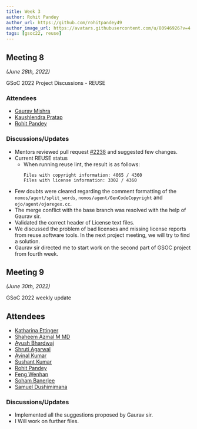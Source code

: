 ```yaml
---
title: Week 3
author: Rohit Pandey
author_url: https://github.com/rohitpandey49
author_image_url: https://avatars.githubusercontent.com/u/80946926?v=4
tags: [gsoc22, reuse]
---
```


<!--
SPDX-License-Identifier: CC-BY-SA-4.0

SPDX-FileCopyrightText: 2022 Rohit Pandey <rohit.pandey4900@gmail.com>
-->

## Meeting 8
*(June 28th, 2022)*

GSoC 2022 Project Discussions - REUSE

### Attendees

- [Gaurav Mishra](https://github.com/GMishx)
- [Kaushlendra Pratap](https://github.com/Kaushl2208)
- [Rohit Pandey](https://github.com/rohitpandey49)

### Discussions/Updates

- Mentors reviewed pull request [#2238](https://github.com/fossology/fossology/pull/2238) and suggested few changes.
- Current REUSE status
    - When running reuse lint, the result is as follows:
        ```
        Files with copyright information: 4065 / 4360
        Files with license information: 3302 / 4360
        ```
- Few doubts were cleared regarding the comment formatting of the `nomos/agent/split_words`, `nomos/agent/GenCodeCopyright` and `ojo/agent/ojoregex.cc`.
- The merge conflict with the base branch was resolved with the help of Gaurav sir.
- Validated the correct header of License text files.
- We discussed the problem of bad licenses and missing license reports from reuse.software tools. In the next project meeting, we will try to find a solution.
- Gaurav sir directed me to start work on the second part of GSOC project from fourth week.

## Meeting 9
*(June 30th, 2022)*

GSoC 2022 weekly update

## Attendees
 
- [Katharina Ettinger](mailto:katharina.ettinger@siemens.com)
- [Shaheem Azmal M MD](https://github.com/shaheemazmalmmd)
- [Ayush Bhardwaj](https://github.com/hastagAB)
- [Shruti Agarwal](https://github.com/Shruti3004)
- [Avinal Kumar](https://github.com/avinal)
- [Sushant Kumar](https://github.com/its-sushant)
- [Rohit Pandey](https://github.com/rohitpandey49)
- [Feng Wenhan](https://github.com/fwhdzh)
- [Soham Banerjee](https://github.com/soham4abc)
- [Samuel Dushimimana](https://github.com/dushimsam)
 
### Discussions/Updates

- Implemented all the suggestions proposed by Gaurav sir. 
- I Will work on further files.